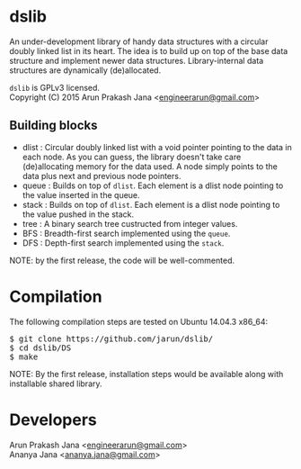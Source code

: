 # dslib
An under-development library of handy data structures with a circular doubly linked list in its heart. The idea is to build up on top of the base data structure and implement newer data structures. Library-internal data structures are dynamically (de)allocated.
  
`dslib` is GPLv3 licensed.  
Copyright (C) 2015 Arun Prakash Jana &lt;engineerarun@gmail.com&gt;

Building blocks
-
- dlist : Circular doubly linked list with a void pointer pointing to the data in each node. As you can guess, the library doesn't take care (de)allocating memory for the data used. A node simply points to the data plus next and previous node pointers.
- queue : Builds on top of `dlist`. Each element is a dlist node pointing to the value inserted in the queue.
- stack : Builds on top of `dlist`. Each element is a dlist node pointing to the value pushed in the stack.
- tree : A binary search tree custructed from integer values.
- BFS : Breadth-first search implemented using the `queue`.
- DFS : Depth-first search implemented using the `stack`.
  
NOTE: by the first release, the code will be well-commented.

# Compilation
The following compilation steps are tested on Ubuntu 14.04.3 x86_64:
<pre>$ git clone https://github.com/jarun/dslib/
$ cd dslib/DS
$ make</pre>
  
NOTE: By the first release, installation steps would be available along with installable shared library.

# Developers
Arun Prakash Jana &lt;engineerarun@gmail.com&gt;  
Ananya Jana &lt;ananya.jana@gmail.com&gt;
